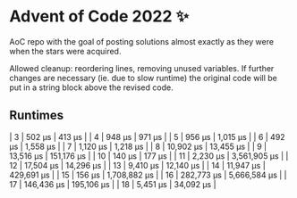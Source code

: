 # Advent of Code 2022 ✨

AoC repo with the goal of posting solutions almost exactly as they were when the stars were acquired.

Allowed cleanup: reordering lines, removing unused variables. If further changes are necessary (ie. due to slow runtime) the original code will be put in a string block above the revised code.

## Runtimes
|     3 | 502 µs     | 413 µs       |
|     4 | 948 µs     | 971 µs       |
|     5 | 956 µs     | 1,015 µs     |
|     6 | 492 µs     | 1,558 µs     |
|     7 | 1,120 µs   | 1,218 µs     |
|     8 | 10,902 µs  | 13,455 µs    |
|     9 | 13,516 µs  | 151,176 µs   |
|    10 | 140 µs     | 177 µs       |
|    11 | 2,230 µs   | 3,561,905 µs |
|    12 | 17,504 µs  | 14,296 µs    |
|    13 | 9,410 µs   | 12,140 µs    |
|    14 | 11,947 µs  | 429,691 µs   |
|    15 | 156 µs     | 1,708,882 µs |
|    16 | 282,773 µs | 5,666,584 µs |
|    17 | 146,436 µs | 195,106 µs   |
|    18 | 5,451 µs   | 34,092 µs    |